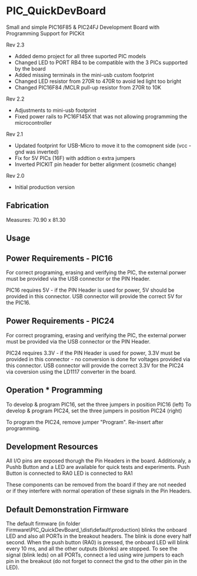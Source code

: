 # PIC_QuickDevBoard
Small and simple PIC16F85 &amp; PIC24FJ Development Board with Programming Support for PICKit

Rev 2.3
- Added demo project for all three suported PIC models
- Changed LED to PORT RB4 to be compatible with the 3 PICs supported by the board
- Added missing terminals in the mini-usb custom footprint
- Changed LED resistor from 270R to 470R to avoid led light too bright
- Changed PIC16F84 /MCLR pull-up resistor from 270R to 10K

Rev 2.2
- Adjustments to mini-usb footprint
- Fixed power rails to PC16F145X that was not allowing programming the microcontroller

Rev 2.1
- Updated footprint for USB-Micro to move it to the comopnent side (vcc - gnd was inverted)
- Fix for 5V PICs (16F) with addtion o extra jumpers
- Inverted PICKIT pin header for better alignment (cosmetic change)

Rev 2.0
- Initial production version

Fabrication
-----------
Measures: 70.90 x 81.30

Usage
-----

Power Requirements - PIC16
--------------------------

For correct programing, erasing and verifying the PIC, the external porwer must be provided via the USB connector or the PIN Header.

PIC16 requires 5V - if the PIN Header is used for power, 5V should be provided in this connector.
USB connector will provide the correct 5V for the PIC16.

Power Requirements - PIC24
--------------------------

For correct programing, erasing and verifying the PIC, the external porwer must be provided via the USB connector or the PIN Header.

PIC24 requires 3.3V - if the PIN Header is used for power, 3.3V must be provided in this connector - no conversion is done for voltages provided via this connector.
USB connector will provide the correct 3.3V for the PIC24 via coversion using the LD1117 converter in the board.


Operation * Programming
-----------------------

To develop & program PIC16, set the three jumpers in position PIC16 (left)
To develop & program PIC24, set the three jumpers in position PIC24 (right)

To program the PIC24, remove jumper "Program". Re-insert after programming.

Development Resources
---------------------
All  I/O pins are exposed thorugh the Pin Headers in the board.
Additionaly, a Pushb Button and a LED are available for quick tests and experiments.
Push Button is connected to RA0
LED is connected to RA1

These components can be removed from the board if they are not needed or if they interfere with normal operation of these signals in the Pin Headers.

Default Demonstration Firmware
------------------------------
The default firmware (in folder Firmware\PIC_QuickDevBoard_<PIC Model>\dist\default\production\) blinks the onboard LED and also all PORTs in the breakout headers. The blink is done every half second.
When the push button (RA0) is pressed, the onboard LED will blink every 10 ms, and all the other outputs (blonks) are stopped.
To see the signal (blink leds) on all PORTs, connect a led using wire jumpers to each pin in the breakout (do not forget to connect the gnd to the other pin in the LED).
